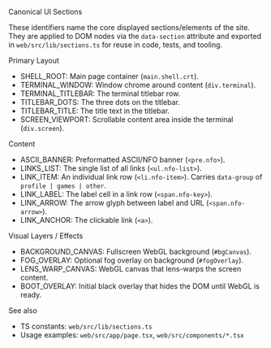 Canonical UI Sections

These identifiers name the core displayed sections/elements of the site. They are applied to DOM nodes via the `data-section` attribute and exported in `web/src/lib/sections.ts` for reuse in code, tests, and tooling.

Primary Layout
- SHELL_ROOT: Main page container (`main.shell.crt`).
- TERMINAL_WINDOW: Window chrome around content (`div.terminal`).
- TERMINAL_TITLEBAR: The terminal titlebar row.
- TITLEBAR_DOTS: The three dots on the titlebar.
- TITLEBAR_TITLE: The title text in the titlebar.
- SCREEN_VIEWPORT: Scrollable content area inside the terminal (`div.screen`).

Content
- ASCII_BANNER: Preformatted ASCII/NFO banner (`<pre.nfo>`).
- LINKS_LIST: The single list of all links (`<ul.nfo-list>`).
- LINK_ITEM: An individual link row (`<li.nfo-item>`). Carries `data-group` of `profile | games | other`.
- LINK_LABEL: The label cell in a link row (`<span.nfo-key>`).
- LINK_ARROW: The arrow glyph between label and URL (`<span.nfo-arrow>`).
- LINK_ANCHOR: The clickable link (`<a>`).

Visual Layers / Effects
- BACKGROUND_CANVAS: Fullscreen WebGL background (`#bgCanvas`).
- FOG_OVERLAY: Optional fog overlay on background (`#fogOverlay`).
- LENS_WARP_CANVAS: WebGL canvas that lens-warps the screen content.
- BOOT_OVERLAY: Initial black overlay that hides the DOM until WebGL is ready.

See also
- TS constants: `web/src/lib/sections.ts`
- Usage examples: `web/src/app/page.tsx`, `web/src/components/*.tsx`
